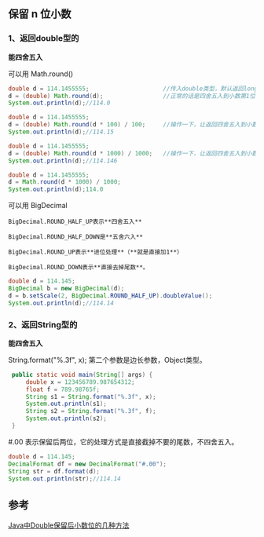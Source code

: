 ## 保留 n 位小数

### 1、返回double型的

**能四舍五入**

可以用 Math.round()  

```java
double d = 114.1455555;						//传入double类型，默认返回long类型。
d = (double) Math.round(d);					//正常的话是四舍五入到小数第1位
System.out.println(d);//114.0

double d = 114.1455555;
d = (double) Math.round(d * 100) / 100;		//操作一下，让返回四舍五入到小数第2位
System.out.println(d);//114.15

double d = 114.1455555;
d = (double) Math.round(d * 1000) / 1000;	//操作一下，让返回四舍五入到小数第3位
System.out.println(d);//114.146

double d = 114.1455555;
d = Math.round(d * 1000) / 1000;	
System.out.println(d);114.0
```

可以用 BigDecimal 

```
BigDecimal.ROUND_HALF_UP表示**四舍五入**

BigDecimal.ROUND_HALF_DOWN是**五舍六入**

BigDecimal.ROUND_UP表示**进位处理**（**就是直接加1**）

BigDecimal.ROUND_DOWN表示**直接去掉尾数**。
```

```java
double d = 114.145;
BigDecimal b = new BigDecimal(d);
d = b.setScale(2, BigDecimal.ROUND_HALF_UP).doubleValue();        
System.out.println(d);//114.14
```

### 2、返回String型的

 **能四舍五入**

String.format("%.3f", x);  第二个参数是边长参数，Object类型。

```java
 public static void main(String[] args) {
     double x = 123456789.987654312;
     float f = 789.98765f;
     String s1 = String.format("%.3f", x);
     System.out.println(s1);
     String s2 = String.format("%.3f", f);
     System.out.println(s2);
 }
```

 \#.00 表示保留后两位，它的处理方式是直接截掉不要的尾数，不四舍五入。 

```java
double d = 114.145;
DecimalFormat df = new DecimalFormat("#.00");
String str = df.format(d);
System.out.println(str);//114.14
```

## 参考

[Java中Double保留后小数位的几种方法](https://www.cnblogs.com/dichuan/p/7769098.html)

